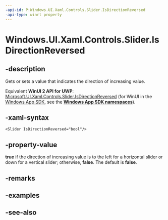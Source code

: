 ```yaml
---
-api-id: P:Windows.UI.Xaml.Controls.Slider.IsDirectionReversed
-api-type: winrt property
---
```


<!-- Property syntax
public bool IsDirectionReversed { get;  set; }
-->

# Windows.UI.Xaml.Controls.Slider.IsDirectionReversed

## -description
Gets or sets a value that indicates the direction of increasing value.

Equivalent **WinUI 2 API for UWP**: [Microsoft.UI.Xaml.Controls.Slider.IsDirectionReversed](/windows/winui/api/microsoft.ui.xaml.controls.slider.isdirectionreversed) (for WinUI in the [Windows App SDK](/windows/apps/windows-app-sdk/), see the **[Windows App SDK namespaces](/windows/windows-app-sdk/api/winrt/)**).

## -xaml-syntax
```xaml
<Slider IsDirectionReversed="bool"/>
```


## -property-value
**true** if the direction of increasing value is to the left for a horizontal slider or down for a vertical slider; otherwise, **false**. The default is **false**.

## -remarks

## -examples

## -see-also
